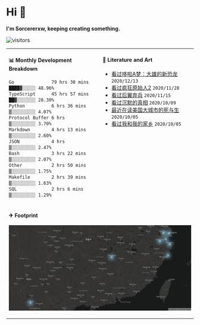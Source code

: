 # Hi 👋

**I'm Sorcererxw, keeping creating something.**

![visitors](https://visitor-badge.glitch.me/badge?page_id=sorcererxw.sorcererx)

<table width="800px">
<tr>
<td valign="top" width="50%">

#### 📊 Monthly Development Breakdown

<!--START_SECTION:waka-->
```text
Go              79 hrs 30 mins ████▓░░░░░ 48.96%
TypeScript      45 hrs 57 mins ██▓░░░░░░░ 28.30%
Python          6 hrs 36 mins  ▒░░░░░░░░░ 4.07%
Protocol Buffer 6 hrs          ▒░░░░░░░░░ 3.70%
Markdown        4 hrs 13 mins  ▒░░░░░░░░░ 2.60%
JSON            4 hrs          ▒░░░░░░░░░ 2.47%
Bash            3 hrs 22 mins  ▒░░░░░░░░░ 2.07%
Other           2 hrs 50 mins  ▒░░░░░░░░░ 1.75%
Makefile        2 hrs 39 mins  ▒░░░░░░░░░ 1.63%
SQL             2 hrs 6 mins   ▒░░░░░░░░░ 1.29%
```
<!--END_SECTION:waka-->

<td valign="top" width="50%">

#### 💃 Literature and Art

<!--START_SECTION:douban-->
* [看过哆啦A梦：大雄的新恐龙](http://movie.douban.com/subject/34454004/) <code>2020/12/13</code>
* [看过疯狂原始人2](http://movie.douban.com/subject/24298954/) <code>2020/11/28</code>
* [看过后翼弃兵](http://movie.douban.com/subject/32579283/) <code>2020/11/15</code>
* [看过沉默的真相](http://movie.douban.com/subject/33447642/) <code>2020/10/09</code>
* [最近在读美国大城市的死与生](https://book.douban.com/subject/34907883/) <code>2020/10/05</code>
* [看过我和我的家乡](http://movie.douban.com/subject/35051512/) <code>2020/10/05</code>

<!--END_SECTION:douban-->

</td>
</tr>
<tr>
<td colspan="2">

#### ✈ Footprint

![footprint](./footprint.png)

</td>
</tr>
</table>


